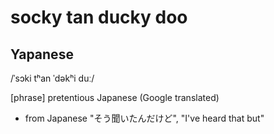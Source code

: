 # socky tan ducky doo
## Yapanese

/ˈsɔki tʰan ˈdəkʰi duː/

[phrase] pretentious Japanese (Google translated)
  - from Japanese "そう聞いたんだけど", "I've heard that but"